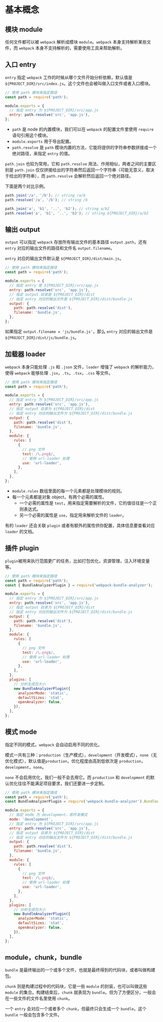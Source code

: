 # 基本概念

## 模块 module

任何文件都可以被 `webpack` 解析成模块 `module`。`webpack` 本身支持解析某些文件，而 `webpack` 本身不支持解析的，需要使用工具来帮助解析。

## 入口 entry

`entry` 指定 `webpack` 工作的时候从哪个文件开始分析依赖，默认值是 `${PROJECT_DIR}/src/index.js`。这个文件也会被叫做入口文件或者入口模块。

```javascript
// 使用 path 模块来指定路径
const path = require('path');

module.exports = {
  // 指定 entry 为 ${PROJECT_DIR}/src/app.js
  entry: path.resolve('src', 'app.js'),
};
```

- `path` 是 node 的内置模块，我们可以在 `webpack` 的配置文件里使用 `require` 语句引用这个模块。
- `module.exports` 用于导出配置。
- `path.resolve` 是 `path` 模块内置的方法，它能将提供的字符串参数拼接成一个绝对路径，来指定 `entry` 的值。

`path.join` 也较为常用，它和 `path.resolve` 用法、作用相似，两者之间的主要区别是 `path.join` 仅仅拼接给出的字符串然后返回一个字符串（可能无意义，取决于给出的字符串），而 `path.resolve` 会解析然后返回一个绝对路径。

下面是两个对比示例。

```javascript
path.join('/a', '/b'); // string /a/b
path.resolve('/a', '/b'); // string /b

path.join('a', 'b1', '..', 'b2'); // string a/b2
path.resolve('a', 'b1', '..', 'b2'); // string ${PROJECT_DIR}/a/b2
```

## 输出 output

`output` 可以指定 `webpack` 存放所有输出文件的基本路径 `output.path`，还有 `entry` 对应的输出文件的路径和文件名 `output.filename`。

`entry` 对应的输出文件默认是 `${PROJECT_DIR}/dist/main.js`。

```javascript
// 使用 path 模块来指定路径
const path = require('path');

module.exports = {
  // 指定 entry 是 ${PROJECT_DIR}/src/app.js
  entry: path.resolve('src', 'app.js'),
  // 指定 output 目录是 ${PROJECT_DIR}/dist
  // 指定 entry 对应的输出文件是 ${PROJECT_DIR}/dist/bundle.js
  output: {
    path: path.resolve('dist'),
    filename: 'bundle.js',
  },
};
```

如果指定 `output.filename = 'js/bundle.js'`，那么 `entry` 对应的输出文件是 `${PROJECT_DIR}/dist/js/bundle.js`。

## 加载器 loader

`webpack` 本身只能处理 `.js` 和 `.json` 文件，`loader` 增强了 `webpack` 的解析能力，使得 `webpack` 能够处理 `.jsx`，`.ts`，`.tsx`，`.css` 等文件。

```javascript
// 使用 path 模块来指定路径
const path = require('path');

module.exports = {
  // 指定 entry 为 ${PROJECT_DIR}/src/app.js
  entry: path.resolve('src', 'app.js'),
  // 指定 output 目录为 ${PROJECT_DIR}/dist
  // 指定 entry 对应的输出文件为 ${PROJECT_DIR}/dist/bundle.js
  output: {
    path: path.resolve('dist'),
    filename: 'bundle.js',
  },
  module: {
    rules: [
      {
        // png 文件
        test: /\.png$/,
        // 使用 url-loader 处理
        use: 'url-loader',
      },
    ],
  },
};
```

- `module.rules` 数组里面的每一个元素都是处理模块的规则。
- 每一个元素都是对象 object，有两个必需的属性。
  - 一个必需的属性是 `test`，用来指定需要解析的文件，它的值往往是一个正则表达式。
  - 另一个必需的属性是 `use`，指定用来解析文件的 `loader`。

有的 `loader` 还会关联 `plugin` 或者有额外的属性供你配置，具体信息要查看对应 `loader` 的文档。

## 插件 plugin

`plugin`被用来执行范围更广的任务，比如打包优化，资源管理，注入环境变量等。

```javascript
// 使用 path 模块来指定路径
const path = require('path');
const { BundleAnalyzerPlugin } = require('webpack-bundle-analyzer');

module.exports = {
  // 指定 entry 为 ${PROJECT_DIR}/src/app.js
  entry: path.resolve('src', 'app.js'),
  // 指定 output 目录为 ${PROJECT_DIR}/dist
  // 指定 entry 对应的输出文件为 ${PROJECT_DIR}/dist/bundle.js
  output: {
    path: path.resolve('dist'),
    filename: 'bundle.js',
  },
  module: {
    rules: [
      {
        // png 文件
        test: /\.png$/,
        // 使用 url-loader 处理
        use: 'url-loader',
      },
    ],
  },
  plugins: [
    // 分析生成包大小
    new BundleAnalyzerPlugin({
      analyzerMode: 'static',
      defaultSizes: 'stat',
      openAnalyzer: false,
    }),
  ],
};
```

## 模式 mode

指定不同的模式，`webpack` 会自动启用不同的优化。

模式一共有三种：`production`（生产模式），`development`（开发模式），`none`（无优化模式），默认值是`production`，优化程度由高到低依次是 `production`，`development`，`none`。

`none` 不会启用优化，我们一般不会去用它。而 `production` 和 `development` 的默认优化往往不能满足项目要求，我们还要进一步定制。

```javascript
// 使用 path 模块来指定路径
const path = require('path');
const BundleAnalyzerPlugin = require('webpack-bundle-analyzer').BundleAnalyzerPlugin;

module.exports = {
  // 指定 mode 为 development，即开发模式
  mode: 'development',
  // 指定 entry 为 ${PROJECT_DIR}/src/app.js
  entry: path.resolve('src', 'app.js'),
  // 指定 output 目录为 ${PROJECT_DIR}/dist
  // 指定 entry 对应的输出文件为 ${PROJECT_DIR}/dist/bundle.js
  output: {
    path: path.resolve('dist'),
    filename: 'bundle.js',
  },
  module: {
    rules: [
      {
        // png 文件
        test: /\.png$/,
        // 使用 url-loader 处理
        use: 'url-loader',
      },
    ],
  },
  plugins: [
    // 分析生成包大小
    new BundleAnalyzerPlugin({
      analyzerMode: 'static',
      defaultSizes: 'stat',
      openAnalyzer: false,
    }),
  ],
};
```

## module，chunk，bundle

`bundle` 是最终输出的一个或多个文件，也就是最终得到的代码块，或者叫做构建包。

`chunk` 则是构建过程中的代码块，它是一些 `module` 的封装，也可以叫做这些 `module` 的集合。构建结束后，`chunk` 就表现为 `bundle`。但为了方便区分，一般会在一些文件的文件名里使用 `chunk`。

一个 `entry` 会对应一个或者多个 `chunk`，但最终只会生成一个 `bundle`，这个 `bundle` 一般会包含多个文件。
